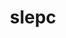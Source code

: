 ---
title: "slepc"
layout: cache
categories: [package, develop-2023-10-01]
meta: {"versions": ["3.19.2"], "compilers": ["cce@=15.0.1", "gcc@=11.1.0", "oneapi@=2023.2.0"], "oss": ["rhel8", "ubuntu20.04"], "platforms": ["linux"], "targets": ["ppc64le", "x86_64", "x86_64_v3", "zen4"], "stacks": ["e4s", "e4s-cray-rhel", "e4s-oneapi", "e4s-power", "root"], "num_specs": 8, "num_specs_by_stack": {"e4s-cray-rhel": 1, "root": 8, "e4s-power": 2, "e4s-oneapi": 1, "e4s": 4}}
spec_details: [{"hash": "i6mahxldapijexswukcgot6kpjkn353x", "compiler": "cce@=15.0.1", "versions": ["3.19.2"], "os": "rhel8", "platform": "linux", "target": "zen4", "variants": ["+arpack", "~blopex", "build_system=generic", "~cuda", "~hpddm", "~rocm"], "stacks": ["e4s-cray-rhel", "root"], "size": "-", "tarball": "https://binaries.spack.io/develop-2023-10-01/build_cache/linux-rhel8-zen4/cce-15.0.1/slepc-3.19.2/linux-rhel8-zen4-cce-15.0.1-slepc-3.19.2-i6mahxldapijexswukcgot6kpjkn353x.spack"}, {"hash": "jz53ncm4p23csjjr4n5mq25xh6zaxzwi", "compiler": "gcc@=11.1.0", "versions": ["3.19.2"], "os": "ubuntu20.04", "platform": "linux", "target": "ppc64le", "variants": ["+arpack", "~blopex", "build_system=generic", "+cuda", "cuda_arch=70", "~hpddm", "~rocm"], "stacks": ["root", "e4s-power"], "size": "-", "tarball": "https://binaries.spack.io/develop-2023-10-01/build_cache/linux-ubuntu20.04-ppc64le/gcc-11.1.0/slepc-3.19.2/linux-ubuntu20.04-ppc64le-gcc-11.1.0-slepc-3.19.2-jz53ncm4p23csjjr4n5mq25xh6zaxzwi.spack"}, {"hash": "qyceym26yfsyqqgxwahy7ftqed3xprzz", "compiler": "gcc@=11.1.0", "versions": ["3.19.2"], "os": "ubuntu20.04", "platform": "linux", "target": "ppc64le", "variants": ["+arpack", "~blopex", "build_system=generic", "~cuda", "~hpddm", "~rocm"], "stacks": ["root", "e4s-power"], "size": "-", "tarball": "https://binaries.spack.io/develop-2023-10-01/build_cache/linux-ubuntu20.04-ppc64le/gcc-11.1.0/slepc-3.19.2/linux-ubuntu20.04-ppc64le-gcc-11.1.0-slepc-3.19.2-qyceym26yfsyqqgxwahy7ftqed3xprzz.spack"}, {"hash": "hisvc7lma32qy5tnsbuoitrscsmmsbls", "compiler": "oneapi@=2023.2.0", "versions": ["3.19.2"], "os": "ubuntu20.04", "platform": "linux", "target": "x86_64", "variants": ["+arpack", "~blopex", "build_system=generic", "~cuda", "~hpddm", "~rocm"], "stacks": ["root", "e4s-oneapi"], "size": "-", "tarball": "https://binaries.spack.io/develop-2023-10-01/build_cache/linux-ubuntu20.04-x86_64/oneapi-2023.2.0/slepc-3.19.2/linux-ubuntu20.04-x86_64-oneapi-2023.2.0-slepc-3.19.2-hisvc7lma32qy5tnsbuoitrscsmmsbls.spack"}, {"hash": "ionctd3xtidfh5uh7hxknn4x4jnzpdv2", "compiler": "gcc@=11.1.0", "versions": ["3.19.2"], "os": "ubuntu20.04", "platform": "linux", "target": "x86_64_v3", "variants": ["+arpack", "~blopex", "build_system=generic", "~cuda", "~hpddm", "~rocm"], "stacks": ["e4s", "root"], "size": "-", "tarball": "https://binaries.spack.io/develop-2023-10-01/build_cache/linux-ubuntu20.04-x86_64_v3/gcc-11.1.0/slepc-3.19.2/linux-ubuntu20.04-x86_64_v3-gcc-11.1.0-slepc-3.19.2-ionctd3xtidfh5uh7hxknn4x4jnzpdv2.spack"}, {"hash": "rgngi5oo44ockyg7g5cidkxvqaswhuly", "compiler": "gcc@=11.1.0", "versions": ["3.19.2"], "os": "ubuntu20.04", "platform": "linux", "target": "x86_64_v3", "variants": ["+arpack", "~blopex", "build_system=generic", "+cuda", "cuda_arch=80", "~hpddm", "~rocm"], "stacks": ["e4s", "root"], "size": "-", "tarball": "https://binaries.spack.io/develop-2023-10-01/build_cache/linux-ubuntu20.04-x86_64_v3/gcc-11.1.0/slepc-3.19.2/linux-ubuntu20.04-x86_64_v3-gcc-11.1.0-slepc-3.19.2-rgngi5oo44ockyg7g5cidkxvqaswhuly.spack"}, {"hash": "hsfptyr2p77sha3n66oci4axxyvyt36e", "compiler": "gcc@=11.1.0", "versions": ["3.19.2"], "os": "ubuntu20.04", "platform": "linux", "target": "x86_64_v3", "variants": ["+arpack", "~blopex", "build_system=generic", "~cuda", "~hpddm", "~rocm"], "stacks": ["e4s", "root"], "size": "-", "tarball": "https://binaries.spack.io/develop-2023-10-01/build_cache/linux-ubuntu20.04-x86_64_v3/gcc-11.1.0/slepc-3.19.2/linux-ubuntu20.04-x86_64_v3-gcc-11.1.0-slepc-3.19.2-hsfptyr2p77sha3n66oci4axxyvyt36e.spack"}, {"hash": "ksfmua35lediblmnudp54axa36nywwol", "compiler": "gcc@=11.1.0", "versions": ["3.19.2"], "os": "ubuntu20.04", "platform": "linux", "target": "x86_64_v3", "variants": ["amdgpu_target=gfx90a", "+arpack", "~blopex", "build_system=generic", "~cuda", "~hpddm", "+rocm"], "stacks": ["e4s", "root"], "size": "-", "tarball": "https://binaries.spack.io/develop-2023-10-01/build_cache/linux-ubuntu20.04-x86_64_v3/gcc-11.1.0/slepc-3.19.2/linux-ubuntu20.04-x86_64_v3-gcc-11.1.0-slepc-3.19.2-ksfmua35lediblmnudp54axa36nywwol.spack"}]
---